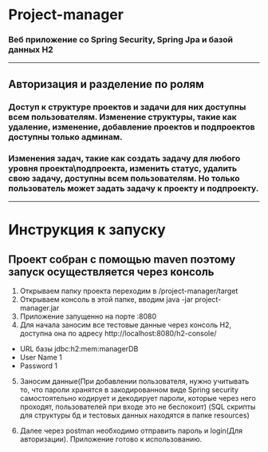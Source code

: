 # Project-manager
### Веб приложение со Spring Security, Spring Jpa и базой данных H2
--------
## Авторизация и разделение по ролям
### Доступ к структуре проектов и задачи для них доступны всем пользователям. Изменение структуры, такие как удаление, изменение, добавление проектов и подпроектов доступны только админам.
### Изменения задач, такие как создать задачу для любого уровня проекта\подпроекта, изменить статус, удалить свою задачу, доступны всем пользователям. Но только пользователь может задать задачу к проекту и подпроекту.
--------
# Инструкция к запуску
## Проект собран с помощью maven поэтому запуск осуществляется через консоль
1. Открываем папку проекта переходим в /project-manager/target
2. Открываем консоль в этой папке, вводим java -jar project-manager.jar
3. Приложение запущенно на порте :8080
4. Для начала заносим все тестовые данные через консоль H2,
 доступна она по адресу http://localhost:8080/h2-console/
 + URL базы jdbc:h2:mem:managerDB
 + User Name 1
 + Password 1
5. Заносим данные(При добавлении пользователя, нужно учитывать то, что пароли хранятся в закодированном виде
Spring security самостоятельно кодирует и декодирует пароли, которые через него проходят, 
пользователей при входе это не беспокоит) (SQL скрипты для структуры бд и тестовых данных находятся в папке resources)

6. Далее через postman необходимо отправить пароль и login(Для авторизации). Приложение готово к использованию.
